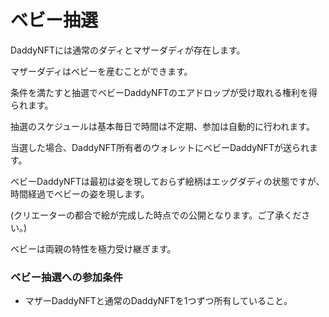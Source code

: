 # ベビー抽選

DaddyNFTには通常のダディとマザーダディが存在します。

マザーダディはベビーを産むことができます。

条件を満たすと抽選でベビーDaddyNFTのエアドロップが受け取れる権利を得られます。

抽選のスケジュールは基本毎日で時間は不定期、参加は自動的に行われます。

当選した場合、DaddyNFT所有者のウォレットにベビーDaddyNFTが送られます。

ベビーDaddyNFTは最初は姿を現しておらず絵柄はエッグダディの状態ですが、時間経過でベビーの姿を現します。

(クリエーターの都合で絵が完成した時点での公開となります。ご了承ください。)

ベビーは両親の特性を極力受け継ぎます。

### ベビー抽選への参加条件

* マザーDaddyNFTと通常のDaddyNFTを1つずつ所有していること。
